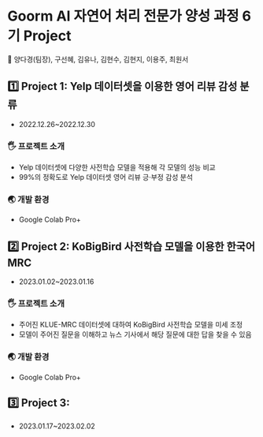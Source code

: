 # Goorm AI 자연어 처리 전문가 양성 과정 6기 Project
👥 양다경(팀장), 구선혜, 김유나, 김현수, 김현지, 이용주, 최원서

## 1️⃣ Project 1: Yelp 데이터셋을 이용한 영어 리뷰 감성 분류
- 2022.12.26~2022.12.30
### 🖐️ 프로젝트 소개
- Yelp 데이터셋에 다양한 사전학습 모델을 적용해 각 모델의 성능 비교
- 99%의 정확도로 Yelp 데이터셋 영어 리뷰 긍·부정 감성 분석
### 🌏 개발 환경
- Google Colab Pro+

## 2️⃣ Project 2: KoBigBird 사전학습 모델을 이용한 한국어 MRC
- 2023.01.02~2023.01.16
### 🖐️ 프로젝트 소개
- 주어진 KLUE-MRC 데이터셋에 대하여 KoBigBird 사전학습 모델을 미세 조정
- 모델이 주어진 질문을 이해하고 뉴스 기사에서 해당 질문에 대한 답을 찾을 수 있음
### 🌏 개발 환경
- Google Colab Pro+

## 3️⃣ Project 3:
- 2023.01.17~2023.02.02
